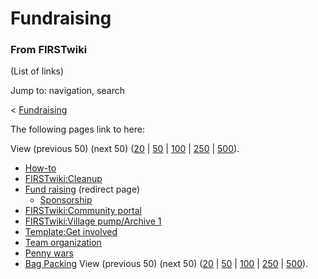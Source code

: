# Fundraising

### From FIRSTwiki

(List of links)

Jump to: navigation, search

&lt; [Fundraising](/index.php?title=Fundraising&redirect=no "Fundraising" )  

The following pages link to here:

View (previous 50) (next 50)
([20](/index.php?title=Special:Whatlinkshere/Fundraising&limit=20&from=0
"Special:Whatlinkshere/Fundraising" ) |
[50](/index.php?title=Special:Whatlinkshere/Fundraising&limit=50&from=0
"Special:Whatlinkshere/Fundraising" ) |
[100](/index.php?title=Special:Whatlinkshere/Fundraising&limit=100&from=0
"Special:Whatlinkshere/Fundraising" ) |
[250](/index.php?title=Special:Whatlinkshere/Fundraising&limit=250&from=0
"Special:Whatlinkshere/Fundraising" ) |
[500](/index.php?title=Special:Whatlinkshere/Fundraising&limit=500&from=0
"Special:Whatlinkshere/Fundraising" )).

  * [How-to](How-to "How-to" )
  * [FIRSTwiki:Cleanup](FIRSTwiki:Cleanup "FIRSTwiki:Cleanup" )
  * [Fund raising](/index.php?title=Fund_raising&redirect=no "Fund raising" ) (redirect page) 
    * [Sponsorship](Sponsorship "Sponsorship" )
  * [FIRSTwiki:Community portal](FIRSTwiki:Community_portal "FIRSTwiki:Community portal" )
  * [FIRSTwiki:Village pump/Archive 1](FIRSTwiki:Village_pump/Archive_1 "FIRSTwiki:Village pump/Archive 1" )
  * [Template:Get involved](Template:Get_involved "Template:Get involved" )
  * [Team organization](Team_organization "Team organization" )
  * [Penny wars](Penny_wars "Penny wars" )
  * [Bag Packing](Bag_Packing "Bag Packing" )
View (previous 50) (next 50)
([20](/index.php?title=Special:Whatlinkshere/Fundraising&limit=20&from=0
"Special:Whatlinkshere/Fundraising" ) |
[50](/index.php?title=Special:Whatlinkshere/Fundraising&limit=50&from=0
"Special:Whatlinkshere/Fundraising" ) |
[100](/index.php?title=Special:Whatlinkshere/Fundraising&limit=100&from=0
"Special:Whatlinkshere/Fundraising" ) |
[250](/index.php?title=Special:Whatlinkshere/Fundraising&limit=250&from=0
"Special:Whatlinkshere/Fundraising" ) |
[500](/index.php?title=Special:Whatlinkshere/Fundraising&limit=500&from=0
"Special:Whatlinkshere/Fundraising" )).

